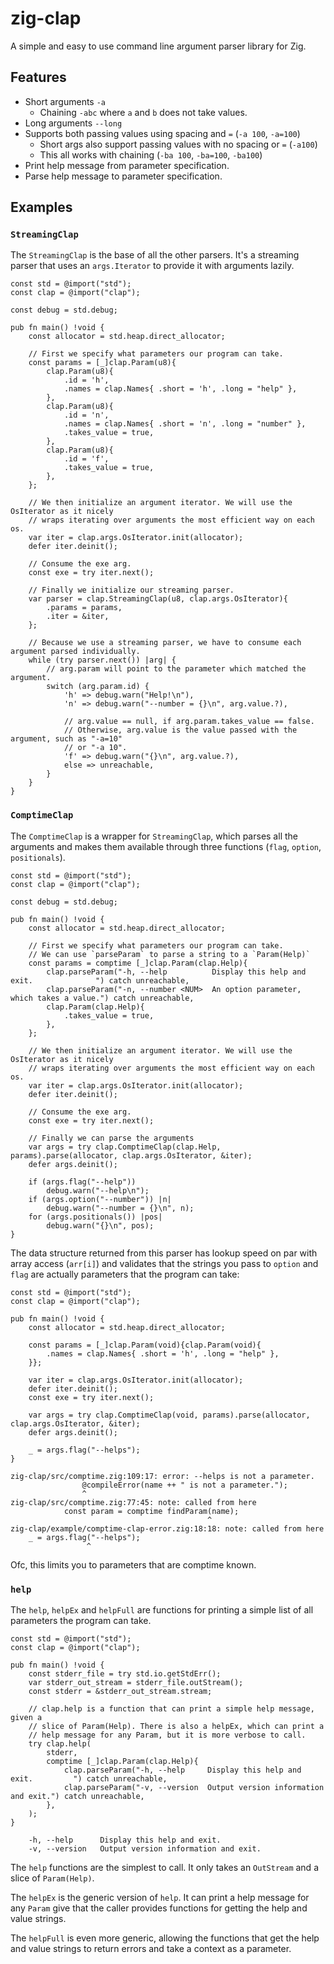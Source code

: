 # zig-clap

A simple and easy to use command line argument parser library for Zig.

## Features

* Short arguments `-a`
  * Chaining `-abc` where `a` and `b` does not take values.
* Long arguments `--long`
* Supports both passing values using spacing and `=` (`-a 100`, `-a=100`)
  * Short args also support passing values with no spacing or `=` (`-a100`)
  * This all works with chaining (`-ba 100`, `-ba=100`, `-ba100`)
* Print help message from parameter specification.
* Parse help message to parameter specification.

## Examples

### `StreamingClap`

The `StreamingClap` is the base of all the other parsers. It's a streaming parser that uses an
`args.Iterator` to provide it with arguments lazily.

```zig
const std = @import("std");
const clap = @import("clap");

const debug = std.debug;

pub fn main() !void {
    const allocator = std.heap.direct_allocator;

    // First we specify what parameters our program can take.
    const params = [_]clap.Param(u8){
        clap.Param(u8){
            .id = 'h',
            .names = clap.Names{ .short = 'h', .long = "help" },
        },
        clap.Param(u8){
            .id = 'n',
            .names = clap.Names{ .short = 'n', .long = "number" },
            .takes_value = true,
        },
        clap.Param(u8){
            .id = 'f',
            .takes_value = true,
        },
    };

    // We then initialize an argument iterator. We will use the OsIterator as it nicely
    // wraps iterating over arguments the most efficient way on each os.
    var iter = clap.args.OsIterator.init(allocator);
    defer iter.deinit();

    // Consume the exe arg.
    const exe = try iter.next();

    // Finally we initialize our streaming parser.
    var parser = clap.StreamingClap(u8, clap.args.OsIterator){
        .params = params,
        .iter = &iter,
    };

    // Because we use a streaming parser, we have to consume each argument parsed individually.
    while (try parser.next()) |arg| {
        // arg.param will point to the parameter which matched the argument.
        switch (arg.param.id) {
            'h' => debug.warn("Help!\n"),
            'n' => debug.warn("--number = {}\n", arg.value.?),

            // arg.value == null, if arg.param.takes_value == false.
            // Otherwise, arg.value is the value passed with the argument, such as "-a=10"
            // or "-a 10".
            'f' => debug.warn("{}\n", arg.value.?),
            else => unreachable,
        }
    }
}

```

### `ComptimeClap`

The `ComptimeClap` is a wrapper for `StreamingClap`, which parses all the arguments and makes
them available through three functions (`flag`, `option`, `positionals`).

```zig
const std = @import("std");
const clap = @import("clap");

const debug = std.debug;

pub fn main() !void {
    const allocator = std.heap.direct_allocator;

    // First we specify what parameters our program can take.
    // We can use `parseParam` to parse a string to a `Param(Help)`
    const params = comptime [_]clap.Param(clap.Help){
        clap.parseParam("-h, --help          Display this help and exit.              ") catch unreachable,
        clap.parseParam("-n, --number <NUM>  An option parameter, which takes a value.") catch unreachable,
        clap.Param(clap.Help){
            .takes_value = true,
        },
    };

    // We then initialize an argument iterator. We will use the OsIterator as it nicely
    // wraps iterating over arguments the most efficient way on each os.
    var iter = clap.args.OsIterator.init(allocator);
    defer iter.deinit();

    // Consume the exe arg.
    const exe = try iter.next();

    // Finally we can parse the arguments
    var args = try clap.ComptimeClap(clap.Help, params).parse(allocator, clap.args.OsIterator, &iter);
    defer args.deinit();

    if (args.flag("--help"))
        debug.warn("--help\n");
    if (args.option("--number")) |n|
        debug.warn("--number = {}\n", n);
    for (args.positionals()) |pos|
        debug.warn("{}\n", pos);
}

```

The data structure returned from this parser has lookup speed on par with array access (`arr[i]`)
and validates that the strings you pass to `option` and `flag` are actually parameters that the
program can take:

```zig
const std = @import("std");
const clap = @import("clap");

pub fn main() !void {
    const allocator = std.heap.direct_allocator;

    const params = [_]clap.Param(void){clap.Param(void){
        .names = clap.Names{ .short = 'h', .long = "help" },
    }};

    var iter = clap.args.OsIterator.init(allocator);
    defer iter.deinit();
    const exe = try iter.next();

    var args = try clap.ComptimeClap(void, params).parse(allocator, clap.args.OsIterator, &iter);
    defer args.deinit();

    _ = args.flag("--helps");
}

```

```
zig-clap/src/comptime.zig:109:17: error: --helps is not a parameter.
                @compileError(name ++ " is not a parameter.");
                ^
zig-clap/src/comptime.zig:77:45: note: called from here
            const param = comptime findParam(name);
                                            ^
zig-clap/example/comptime-clap-error.zig:18:18: note: called from here
    _ = args.flag("--helps");
                 ^
```

Ofc, this limits you to parameters that are comptime known.

### `help`

The `help`, `helpEx` and `helpFull` are functions for printing a simple list of all parameters the
program can take.

```zig
const std = @import("std");
const clap = @import("clap");

pub fn main() !void {
    const stderr_file = try std.io.getStdErr();
    var stderr_out_stream = stderr_file.outStream();
    const stderr = &stderr_out_stream.stream;

    // clap.help is a function that can print a simple help message, given a
    // slice of Param(Help). There is also a helpEx, which can print a
    // help message for any Param, but it is more verbose to call.
    try clap.help(
        stderr,
        comptime [_]clap.Param(clap.Help){
            clap.parseParam("-h, --help     Display this help and exit.         ") catch unreachable,
            clap.parseParam("-v, --version  Output version information and exit.") catch unreachable,
        },
    );
}

```

```
	-h, --help   	Display this help and exit.
	-v, --version	Output version information and exit.
```

The `help` functions are the simplest to call. It only takes an `OutStream` and a slice of
`Param(Help)`.

The `helpEx` is the generic version of `help`. It can print a help message for any
`Param` give that the caller provides functions for getting the help and value strings.

The `helpFull` is even more generic, allowing the functions that get the help and value strings
to return errors and take a context as a parameter.
